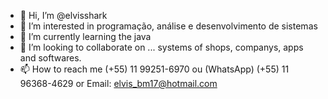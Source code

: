 - 👋 Hi, I’m @elvisshark
- 👀 I’m interested in  programação, análise e desenvolvimento de sistemas
- 🌱 I’m currently learning the java
- 💞️ I’m looking to collaborate on ...       systems of shops,  companys, apps and softwares.
- 📫 How to reach me (+55) 11 99251-6970 ou (WhatsApp) (+55) 11 96368-4629  or Email: elvis_bm17@hotmail.com
<!---
elvisshark/elvisshark is a ✨ special ✨ repository because its `README.md` (this file) appears on your GitHub profile.
You can click the Preview link to take a look at your changes.
--->
